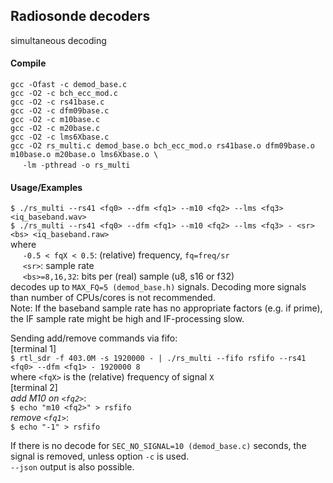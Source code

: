 
## Radiosonde decoders

simultaneous decoding


#### Compile
  `gcc -Ofast -c demod_base.c` <br />
  `gcc -O2 -c bch_ecc_mod.c` <br />
  `gcc -O2 -c rs41base.c` <br />
  `gcc -O2 -c dfm09base.c` <br />
  `gcc -O2 -c m10base.c` <br />
  `gcc -O2 -c m20base.c` <br />
  `gcc -O2 -c lms6Xbase.c` <br />
  `gcc -O2 rs_multi.c demod_base.o bch_ecc_mod.o rs41base.o dfm09base.o m10base.o m20base.o lms6Xbase.o \`<br />
  &nbsp;&nbsp;&nbsp;&nbsp; `-lm -pthread -o rs_multi`

#### Usage/Examples
  `$ ./rs_multi --rs41 <fq0> --dfm <fq1> --m10 <fq2> --lms <fq3> <iq_baseband.wav>` <br />
  `$ ./rs_multi --rs41 <fq0> --dfm <fq1> --m10 <fq2> --lms <fq3> - <sr> <bs> <iq_baseband.raw>` <br />
  where <br />
  &nbsp;&nbsp;&nbsp;&nbsp; `-0.5 < fqX < 0.5`: (relative) frequency, `fq=freq/sr` <br />
  &nbsp;&nbsp;&nbsp;&nbsp; `<sr>`: sample rate <br />
  &nbsp;&nbsp;&nbsp;&nbsp; `<bs>=8,16,32`: bits per (real) sample (u8, s16 or f32) <br />
  decodes up to `MAX_FQ=5 (demod_base.h)` signals. Decoding more signals than number of CPUs/cores is not recommended.<br />
  Note: If the baseband sample rate has no appropriate factors (e.g. if prime), the IF sample rate might be high and IF-processing slow.<br />

  Sending add/remove commands via fifo: <br />
  [terminal 1]<br />
  `$ rtl_sdr -f 403.0M -s 1920000 - | ./rs_multi --fifo rsfifo --rs41 <fq0> --dfm <fq1> - 1920000 8`<br />
  where `<fqX>` is the (relative) frequency of signal `X`<br />
  [terminal 2]<br />
  *add M10 on `<fq2>`*:<br /> `$ echo "m10 <fq2>" > rsfifo`<br />
  *remove `<fq1>`*:<br /> `$ echo "-1" > rsfifo`<br />

  If there is no decode for `SEC_NO_SIGNAL=10 (demod_base.c)` seconds, the signal is removed,
  unless option `-c` is used.<br />
  `--json` output is also possible.

